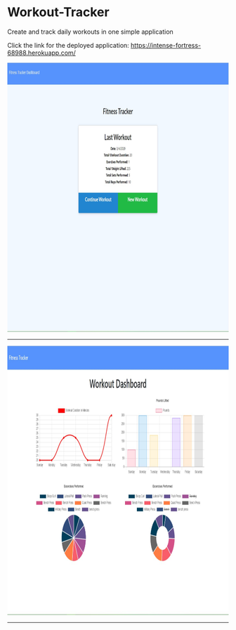 # Workout-Tracker
Create and track daily workouts in one simple application


Click the link for the deployed application: https://intense-fortress-68988.herokuapp.com/

<img src="/images/screen2.jpg" alt="Workout Tracker Display Screen" style="width:725px;height:613px;" >
<hr>
<img src="/images/screen1.jpg" alt="Workout Tracker Display Screen"  style="width:725px;height:613px;">
<hr>
